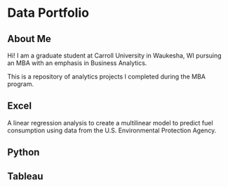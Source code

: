 # Data Portfolio

## About Me
Hi! I am a graduate student at Carroll University in Waukesha, WI pursuing an MBA with an emphasis in Business Analytics.

This is a repository of analytics projects I completed during the MBA program.

## Excel
A linear regression analysis to create a multilinear model to predict fuel consumption using data from the U.S. Environmental Protection Agency.

## Python


## Tableau
